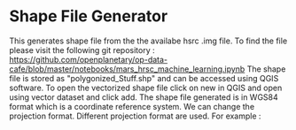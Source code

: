 # Shape File Generator 
This generates shape file from the the availabe hsrc .img file. To find the file please visit the following git repository : https://github.com/openplanetary/op-data-cafe/blob/master/notebooks/mars_hrsc_machine_learning.ipynb
The shape file is stored as "polygonized_Stuff.shp" and can be accessed using QGIS software.
To open the vectorized shape file click on new in QGIS and open using vector dataset and click add.
The shape file generated is in WGS84 format which is a coordinate reference system. We can change the projection format. 
Different projection format are used. For example : 

